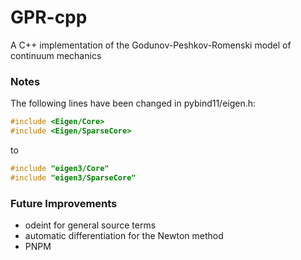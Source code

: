 # GPR-cpp
A C++ implementation of the Godunov-Peshkov-Romenski model of continuum mechanics

### Notes
The following lines have been changed in pybind11/eigen.h:

```c++
#include <Eigen/Core>
#include <Eigen/SparseCore>
```

to

```c++
#include "eigen3/Core"
#include "eigen3/SparseCore"
```

### Future Improvements
* odeint for general source terms
* automatic differentiation for the Newton method
* PNPM
